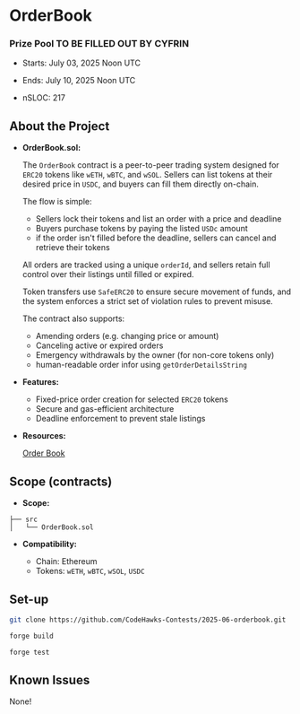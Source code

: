 # OrderBook

[//]: # "contest-details-open"

### Prize Pool TO BE FILLED OUT BY CYFRIN

- Starts: July 03, 2025 Noon UTC
- Ends: July 10, 2025 Noon UTC

- nSLOC: 217

## About the Project

- **OrderBook.sol:**

  The `OrderBook` contract is a peer-to-peer trading system designed for `ERC20` tokens like `wETH`, `wBTC`, and `wSOL`. Sellers can list tokens at their desired price in `USDC`, and buyers can fill them directly on-chain.

  The flow is simple:

  - Sellers lock their tokens and list an order with a price and deadline
  - Buyers purchase tokens by paying the listed `USDc` amount
  - if the order isn't filled before the deadline, sellers can cancel and retrieve their tokens

  All orders are tracked using a unique `orderId`, and sellers retain full control over their listings until filled or expired.

  Token transfers use `SafeERC20` to ensure secure movement of funds, and the system enforces a strict set of violation rules to prevent misuse.

  The contract also supports:

  - Amending orders (e.g. changing price or amount)
  - Canceling active or expired orders
  - Emergency withdrawals by the owner (for non-core tokens only)
  - human-readable order infor using `getOrderDetailsString`

- **Features:**

  - Fixed-price order creation for selected `ERC20` tokens
  - Secure and gas-efficient architecture
  - Deadline enforcement to prevent stale listings

- **Resources:**

  [Order Book](https://www.investopedia.com/terms/o/order-book.asp)

[//]: # "contest-details-close"
[//]: # "scope-open"

## Scope (contracts)

- **Scope:**

```
├── src
│   └── OrderBook.sol
```

- **Compatibility:**

  - Chain: Ethereum
  - Tokens: `wETH`, `wBTC`, `wSOL`, `USDC`

[//]: # "scope-close"
[//]: # "getting-started-open"

## Set-up

```bash
git clone https://github.com/CodeHawks-Contests/2025-06-orderbook.git

forge build

forge test
```

[//]: # "getting-started-close"
[//]: # "known-issues-open"

## Known Issues

None!

[//]: # "known-issues-close"
